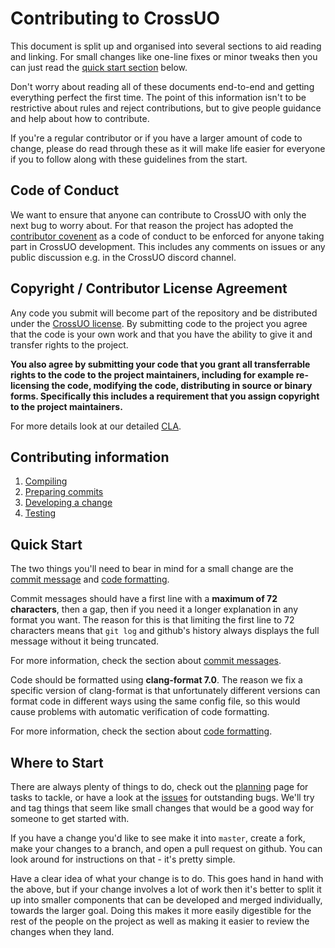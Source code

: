 <!--
SPDX-FileCopyrightText: 2020 Danny Angelo Carminati Grein
SPDX-License-Identifier: AGPL-3.0-or-later
-->
# Contributing to CrossUO

This document is split up and organised into several sections to aid reading and linking. For small changes like one-line fixes or minor tweaks then you can just read the [quick start section](#quick-start) below.

Don't worry about reading all of these documents end-to-end and getting everything perfect the first time. The point of this information isn't to be restrictive about rules and reject contributions, but to give people guidance and help about how to contribute.

If you're a regular contributor or if you have a larger amount of code to change, please do read through these as it will make life easier for everyone if you to follow along with these guidelines from the start.

## Code of Conduct

We want to ensure that anyone can contribute to CrossUO with only the next bug to worry about. For that reason the project has adopted the [contributor covenent](CODE_OF_CONDUCT.md) as a code of conduct to be enforced for anyone taking part in CrossUO development. This includes any comments on issues or any public discussion e.g. in the CrossUO discord channel.

## Copyright / Contributor License Agreement

Any code you submit will become part of the repository and be distributed under the [CrossUO license](../LICENSE). By submitting code to the project you agree that the code is your own work and that you have the ability to give it and transfer rights to the project.

**You also agree by submitting your code that you grant all transferrable rights to the code to the project maintainers, including for example re-licensing the code, modifying the code, distributing in source or binary forms. Specifically this includes a requirement that you assign copyright to the project maintainers.**

For more details look at our detailed [CLA](CLA.md).

## Contributing information

1. [Compiling](CONTRIBUTING/Compiling.md)
2. [Preparing commits](CONTRIBUTING/Preparing-Commits.md)
3. [Developing a change](CONTRIBUTING/Developing-Change.md)
4. [Testing](CONTRIBUTING/Testing.md)

## Quick Start

The two things you'll need to bear in mind for a small change are the [commit message](CONTRIBUTING/Preparing-Commits.md#commit-messages) and [code formatting](CONTRIBUTING/Preparing-Commits.md#code-formatting).

Commit messages should have a first line with a **maximum of 72 characters**, then a gap, then if you need it a longer explanation in any format you want. The reason for this is that limiting the first line to 72 characters means that `git log` and github's history always displays the full message without it being truncated.

For more information, check the section about [commit messages](CONTRIBUTING/Preparing-Commits.md#commit-messages).

Code should be formatted using **clang-format 7.0**. The reason we fix a specific version of clang-format is that unfortunately different versions can format code in different ways using the same config file, so this would cause problems with automatic verification of code formatting.

For more information, check the section about [code formatting](CONTRIBUTING/Preparing-Commits.md#code-formatting).

## Where to Start

There are always plenty of things to do, check out the [planning](https://github.com/orgs/CrossUO/projects) page for tasks to tackle, or have a look at the [issues](https://github.com/CrossUO/CrossUO/issues) for outstanding bugs. We'll try and tag things that seem like small changes that would be a good way for someone to get started with.

If you have a change you'd like to see make it into `master`, create a fork, make your changes to a branch, and open a pull request on github. You can look around for instructions on that - it's pretty simple.

Have a clear idea of what your change is to do. This goes hand in hand with the above, but if your change involves a lot of work then it's better to split it up into smaller components that can be developed and merged individually, towards the larger goal. Doing this makes it more easily digestible for the rest of the people on the project as well as making it easier to review the changes when they land.
